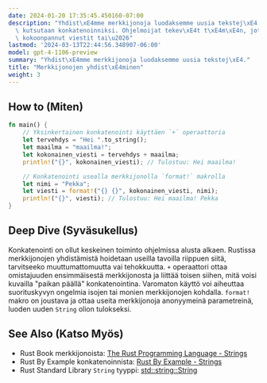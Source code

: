 ```yaml
---
date: 2024-01-20 17:35:45.450160-07:00
description: "Yhdist\xE4mme merkkijonoja luodaksemme uusia tekstej\xE4. T\xE4t\xE4\
  \ kutsutaan konkatenoinniksi. Ohjelmoijat tekev\xE4t t\xE4m\xE4n, jotta saadaan\
  \ kokoonpannut viestit tai\u2026"
lastmod: '2024-03-13T22:44:56.348907-06:00'
model: gpt-4-1106-preview
summary: "Yhdist\xE4mme merkkijonoja luodaksemme uusia tekstej\xE4."
title: "Merkkijonojen yhdist\xE4minen"
weight: 3
---
```


## How to (Miten)
```Rust
fn main() {
    // Yksinkertainen konkatenointi käyttäen `+` operaattoria
    let tervehdys = "Hei ".to_string();
    let maailma = "maailma!";
    let kokonainen_viesti = tervehdys + maailma;
    println!("{}", kokonainen_viesti); // Tulostuu: Hei maailma!

    // Konkatenointi usealla merkkijonolla `format!` makrolla
    let nimi = "Pekka";
    let viesti = format!("{} {}", kokonainen_viesti, nimi);
    println!("{}", viesti); // Tulostuu: Hei maailma! Pekka
}
```

## Deep Dive (Syväsukellus)
Konkatenointi on ollut keskeinen toiminto ohjelmissa alusta alkaen. Rustissa merkkijonojen yhdistämistä hoidetaan useilla tavoilla riippuen siitä, tarvitseeko muuttumattomuutta vai tehokkuutta. `+` operaattori ottaa omistajuuden ensimmäisestä merkkijonosta ja liittää toisen siihen, mitä voisi kuvailla "paikan päällä" konkatenointina. Varomaton käyttö voi aiheuttaa suorituskyvyn ongelmia isojen tai monien merkkijonojen kohdalla. `format!` makro on joustava ja ottaa useita merkkijonoja anonyymeinä parametreinä, luoden uuden `String` olion tulokseksi.

## See Also (Katso Myös)
- Rust Book merkkijonoista: [The Rust Programming Language - Strings](https://doc.rust-lang.org/book/ch08-02-strings.html)
- Rust By Example konkatenoinnista: [Rust By Example - Strings](https://doc.rust-lang.org/rust-by-example/std/str.html)
- Rust Standard Library `String` tyyppi: [std::string::String](https://doc.rust-lang.org/std/string/struct.String.html)
